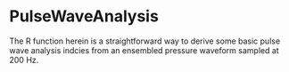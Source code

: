 # PulseWaveAnalysis

The R function herein is a straightforward way to derive some basic pulse wave analysis indcies from an ensembled pressure waveform sampled at 200 Hz.
